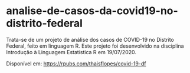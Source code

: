 # analise-de-casos-da-covid19-no-distrito-federal
Trata-se de um projeto de análise dos casos de COVID-19 no Distrito Federal, feito em linguagem R. Este projeto foi desenvolvido na disciplina Introdução à Linguagem Estatística R em 19/07/2020.

Disponível em: https://rpubs.com/thaisflopes/covid-19-df
